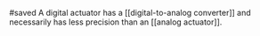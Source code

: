 #saved
A digital actuator has a [[digital-to-analog converter]] and necessarily has less precision than an [[analog actuator]].